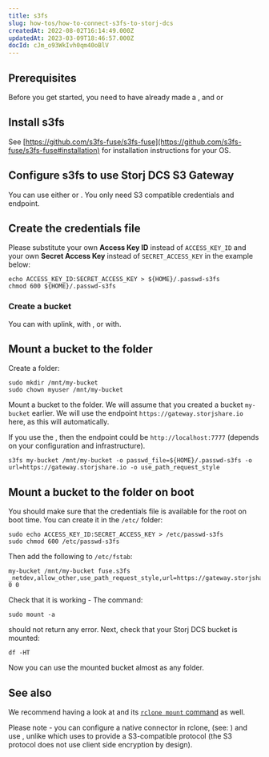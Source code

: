 ```yaml
---
title: s3fs
slug: how-tos/how-to-connect-s3fs-to-storj-dcs
createdAt: 2022-08-02T16:14:49.000Z
updatedAt: 2023-03-09T18:46:57.000Z
docId: cJm_o93WkIvh0qm40oBlV
---
```


## Prerequisites

Before you get started, you need to have already made a [](docId:3glkuvH4M7AGIawj-qbTR), [](docId\:b4-QgUOxVHDHSIWpAf3hG) and [](docId:6hH_ygAn1FJdrIZQ0CGsJ)or [](docId\:LueFgrbZ9rJbWtDMXhIWZ)&#x20;

## Install s3fs

See [https://github.com/s3fs-fuse/s3fs-fuse](https://github.com/s3fs-fuse/s3fs-fuse#installation) for installation instructions for your OS.

## Configure s3fs to use Storj DCS S3 Gateway

You can use either [](docId\:EGM8O-1xt2Az03eBWT8Rf) or [](docId\:yYCzPT8HHcbEZZMvfoCFa). You only need S3 compatible credentials and endpoint.

## Create the credentials file

Please substitute your own **Access Key ID** instead of `ACCESS_KEY_ID` and your own **Secret Access Key** instead of `SECRET_ACCESS_KEY` in the example below:

```Text
echo ACCESS_KEY_ID:SECRET_ACCESS_KEY > ${HOME}/.passwd-s3fs
chmod 600 ${HOME}/.passwd-s3fs
```

### Create a bucket

You can [](docId\:OJPnxiexQIXHmzGBkvzHc) with uplink, with [](docId\:AsyYcUJFbO1JI8-Tu8tW3) , or with[](docId:4oDAezF-FcfPr0WPl7knd).

## Mount a bucket to the folder

Create a folder:

```Text
sudo mkdir /mnt/my-bucket
sudo chown myuser /mnt/my-bucket
```

Mount a bucket to the folder. We will assume that you created a bucket `my-bucket` earlier. We will use the endpoint `https://gateway.storjshare.io` here, as this will [](docId\:yYCzPT8HHcbEZZMvfoCFa)automatically.

If you use the [](docId\:EGM8O-1xt2Az03eBWT8Rf), then the endpoint could be `http://localhost:7777` (depends on your configuration and infrastructure).

```Text
s3fs my-bucket /mnt/my-bucket -o passwd_file=${HOME}/.passwd-s3fs -o url=https://gateway.storjshare.io -o use_path_request_style
```

## Mount a bucket to the folder on boot

You should make sure that the credentials file is available for the root on boot time. You can create it in the `/etc/` folder:

```Text
sudo echo ACCESS_KEY_ID:SECRET_ACCESS_KEY > /etc/passwd-s3fs
sudo chmod 600 /etc/passwd-s3fs
```

Then add the following to `/etc/fstab`:

```Text
my-bucket /mnt/my-bucket fuse.s3fs _netdev,allow_other,use_path_request_style,url=https://gateway.storjshare.io 0 0
```

Check that it is working - The command:

```Text
sudo mount -a
```

should not return any error. Next, check that your Storj DCS bucket is mounted:

```Text
df -HT
```

Now you can use the mounted bucket almost as any folder.

## See also

We recommend having a look at [](docId\:LdrqSoECrAyE_LQMvj3aF) and its [`rclone mount` command](https://rclone.org/commands/rclone_mount/) as well.

Please note - you can configure a native connector in rclone, (see: [](docId\:Mk51zylAE6xmqP7jUYAuX)) and use [](docId\:Pksf8d0TCLY2tBgXeT18d), unlike [](docId\:yYCzPT8HHcbEZZMvfoCFa) which uses[](docId\:hf2uumViqYvS1oq8TYbeW) to provide a S3-compatible protocol (the S3 protocol does not use client side encryption by design).


